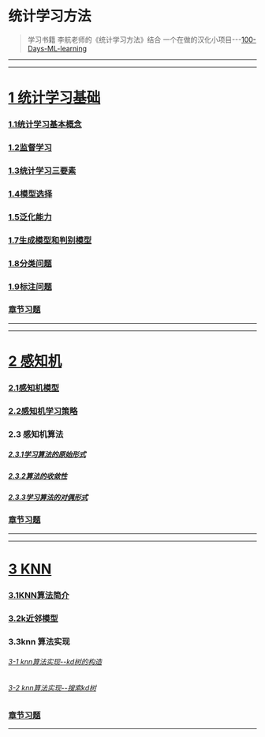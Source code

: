 # 统计学习方法
> 学习书籍 李航老师的《统计学习方法》结合 一个在做的汉化小项目---[100-Days-ML-learning](https://github.com/LiuChuang0059/100days-ML-code/blob/master/README.md)

---------------
-------------

# [1 统计学习基础](https://github.com/LiuChuang0059/Machine_Learning/blob/master/Statical_Learning/Chapter_1-Generalization/README.md)

### [1.1统计学习基本概念](https://github.com/LiuChuang0059/Machine_Learning/blob/master/Statical_Learning/Chapter_1-Generalization/1.1%E7%BB%9F%E8%AE%A1%E5%AD%A6%E4%B9%A0%E5%9F%BA%E6%9C%AC%E6%A6%82%E5%BF%B5.md)
### [1.2监督学习](https://github.com/LiuChuang0059/Machine_Learning/blob/master/Statical_Learning/Chapter_1-Generalization/1.2%E7%9B%91%E7%9D%A3%E5%AD%A6%E4%B9%A0.md)
### [1.3统计学习三要素](https://github.com/LiuChuang0059/Machine_Learning/blob/master/Statical_Learning/Chapter_1-Generalization/1.3%E7%BB%9F%E8%AE%A1%E5%AD%A6%E4%B9%A0%E4%B8%89%E8%A6%81%E7%B4%A0.md)
### [1.4模型选择](https://github.com/LiuChuang0059/Machine_Learning/blob/master/Statical_Learning/Chapter_1-Generalization/1.4%E6%A8%A1%E5%9E%8B%E9%80%89%E6%8B%A9.md)
### [1.5泛化能力](https://github.com/LiuChuang0059/Machine_Learning/blob/master/Statical_Learning/Chapter_1-Generalization/1.5%E6%B3%9B%E5%8C%96%E8%83%BD%E5%8A%9B.md)
### [1.7生成模型和判别模型](https://github.com/LiuChuang0059/Machine_Learning/blob/master/Statical_Learning/Chapter_1-Generalization/1.7%E7%94%9F%E6%88%90%E6%A8%A1%E5%9E%8B%E5%92%8C%E5%88%A4%E5%88%AB%E6%A8%A1%E5%9E%8B.md)
### [1.8分类问题](https://github.com/LiuChuang0059/Machine_Learning/blob/master/Statical_Learning/Chapter_1-Generalization/1.8%E5%88%86%E7%B1%BB%E9%97%AE%E9%A2%98.md)
### [1.9标注问题](https://github.com/LiuChuang0059/Machine_Learning/blob/master/Statical_Learning/Chapter_1-Generalization/1.9%E6%A0%87%E6%B3%A8%E9%97%AE%E9%A2%98.md)
### [章节习题](https://github.com/LiuChuang0059/Machine_Learning/blob/master/Statical_Learning/Chapter_1-Generalization/%E7%AB%A0%E8%8A%82%E4%B9%A0%E9%A2%98.md)

---------------
-------------

# [2 感知机](https://github.com/LiuChuang0059/Machine_Learning/blob/master/Statical_Learning/Chapter_2-Perceptron/README.md)

### [2.1感知机模型](https://github.com/LiuChuang0059/Machine_Learning/blob/master/Statical_Learning/Chapter_2-Perceptron/2.1%E6%84%9F%E7%9F%A5%E6%9C%BA%E6%A8%A1%E5%9E%8B.md)
### [2.2感知机学习策略](https://github.com/LiuChuang0059/Machine_Learning/blob/master/Statical_Learning/Chapter_2-Perceptron/2.2%E6%84%9F%E7%9F%A5%E6%9C%BA%E5%AD%A6%E4%B9%A0%E7%AD%96%E7%95%A5.md)
### 2.3 感知机算法
##### [2.3.1学习算法的原始形式](https://github.com/LiuChuang0059/Machine_Learning/blob/master/Statical_Learning/Chapter_2-Perceptron/2.3Perceptron-Algorithm/2.3.1%E5%AD%A6%E4%B9%A0%E7%AE%97%E6%B3%95%E7%9A%84%E5%8E%9F%E5%A7%8B%E5%BD%A2%E5%BC%8F.md)
##### [2.3.2算法的收敛性](https://github.com/LiuChuang0059/Machine_Learning/blob/master/Statical_Learning/Chapter_2-Perceptron/2.3Perceptron-Algorithm/2.3.2%E7%AE%97%E6%B3%95%E7%9A%84%E6%94%B6%E6%95%9B%E6%80%A7.md)
##### [2.3.3学习算法的对偶形式](https://github.com/LiuChuang0059/Machine_Learning/blob/master/Statical_Learning/Chapter_2-Perceptron/2.3Perceptron-Algorithm/2.3.3%E5%AD%A6%E4%B9%A0%E7%AE%97%E6%B3%95%E7%9A%84%E5%AF%B9%E5%81%B6%E5%BD%A2%E5%BC%8F.md)
### [章节习题]()


---------------
--------------
# [3 KNN](https://github.com/LiuChuang0059/Machine_Learning/blob/master/Statical_Learning/Chapter_3-KNN/README.md)
###  [3.1KNN算法简介](https://github.com/LiuChuang0059/Machine_Learning/blob/master/Statical_Learning/Chapter_3-KNN/3.1KNN%E7%AE%97%E6%B3%95.md)


###  [3.2k近邻模型](https://github.com/LiuChuang0059/Machine_Learning/blob/master/Statical_Learning/Chapter_3-KNN/3.2k%E8%BF%91%E9%82%BB%E6%A8%A1%E5%9E%8B.md)

### 3.3knn 算法实现

###### [3-1 knn算法实现--kd树的构造](https://github.com/LiuChuang0059/Machine_Learning/blob/master/Statical_Learning/Chapter_3-KNN/3.3-2k%E8%BF%91%E9%82%BB%E6%B3%95%E7%9A%84%E5%AE%9E%E7%8E%B0%EF%BC%9Akd%E6%A0%91%E6%9E%84%E9%80%A0.md)


###### [3-2 knn算法实现--搜索kd树](https://github.com/LiuChuang0059/Machine_Learning/blob/master/Statical_Learning/Chapter_3-KNN/3.3-1k%E8%BF%91%E9%82%BB%E6%B3%95%E7%9A%84%E5%AE%9E%E7%8E%B0%3A%E6%90%9C%E7%B4%A2kd%E6%A0%91.md)


### [章节习题](https://github.com/LiuChuang0059/Machine_Learning/blob/master/Statical_Learning/Chapter_3-KNN/3-%E7%AB%A0%E8%8A%82%E4%B9%A0%E9%A2%98.md)

-----------------



